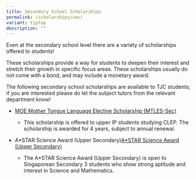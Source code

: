 ```yaml
---
title: Secondary School Scholarships
permalink: /scholarships/sec/
variant: tiptap
description: ""
---
```

<p>Even at the secondary school level there are a variety of scholarships
offered to students!</p>
<p>These scholarships provide a way for students to deepen their interest
and stretch their growth in specific focus areas. These scholarships usually
do not come with a bond, and may include a monetary award.</p>
<p>The following secondary school scholarships are available to TJC students;
if you are interested please do let the subject tutors from the relevant
department know!</p>
<ul data-tight="true" class="tight">
<li>
<p><a href="https://www.moe.gov.sg/financial-matters/awards-scholarships/programme-scholarships" rel="noopener noreferrer nofollow" target="_blank">MOE Mother Tongue Language Elective Scholarship (MTLES-Sec)</a>
</p>
<ul data-tight="true" class="tight">
<li>
<p>This scholarship is offered to upper IP students studying CLEP. The scholarship
is awarded for 4 years, subject to annual renewal.</p>
</li>
</ul>
</li>
<li>
<p>A*STAR Science Award (Upper Secondary)<a href="https://www.a-star.edu.sg/Scholarships/junior-college-and-polytechnic-and-secondary-school-students/a-star-science-award-upper-sec" rel="noopener noreferrer nofollow" target="_blank">A*STAR Science Award (Upper Secondary)</a>
</p>
<ul data-tight="true" class="tight">
<li>
<p>The A*STAR Science Award (Upper Secondary) is open to Singaporean Secondary
3 students who show strong aptitude and interest in Science and Mathematics.</p>
</li>
</ul>
</li>
</ul>
<p></p>
<p></p>
